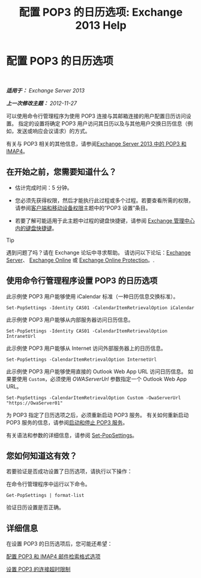﻿---
title: '配置 POP3 的日历选项: Exchange 2013 Help'
TOCTitle: 配置 POP3 的日历选项
ms:assetid: ac3d60a0-8697-4c06-9e93-f8d2c4b157b6
ms:mtpsurl: https://technet.microsoft.com/zh-cn/library/Bb124133(v=EXCHG.150)
ms:contentKeyID: 50556637
ms.date: 01/11/2018
mtps_version: v=EXCHG.150
ms.translationtype: HT
---

# 配置 POP3 的日历选项

 

_**适用于：** Exchange Server 2013_

_**上一次修改主题：** 2012-11-27_

可以使用命令行管理程序为使用 POP3 连接与其邮箱连接的用户配置日历访问设置。 指定的设置将确定 POP3 用户访问其日历以及与其他用户交换日历信息（例如，发送或响应会议请求）的方式。

有关与 POP3 相关的其他信息，请参阅[Exchange Server 2013 中的 POP3 和 IMAP4](pop3-and-imap4-in-exchange-server-2013-exchange-2013-help.md)。

## 在开始之前，您需要知道什么？

  - 估计完成时间：5 分钟。

  - 您必须先获得权限，然后才能执行此过程或多个过程。若要查看所需的权限，请参阅[客户端和移动设备权限](clients-and-mobile-devices-permissions-exchange-2013-help.md)主题中的“POP3 设置”条目。

  - 若要了解可能适用于此主题中过程的键盘快捷键，请参阅 [Exchange 管理中心内的键盘快捷键](keyboard-shortcuts-in-the-exchange-admin-center-exchange-online-protection-help.md)。

> [!TIP]  
> 遇到问题了吗？请在 Exchange 论坛中寻求帮助。 请访问以下论坛：<a href="https://go.microsoft.com/fwlink/p/?linkid=60612">Exchange Server</a>、 <a href="https://go.microsoft.com/fwlink/p/?linkid=267542">Exchange Online</a> 或 <a href="https://go.microsoft.com/fwlink/p/?linkid=285351">Exchange Online Protection</a>。.


## 使用命令行管理程序设置 POP3 的日历选项

此示例使 POP3 用户能够使用 iCalendar 标准（一种日历信息交换标准）。

    Set-PopSettings -Identity CAS01 -CalendarItemRetrievalOption iCalendar

此示例使 POP3 用户能够从内部服务器访问日历信息。

    Set-PopSettings -Identity CAS01 -CalendarItemRetrievalOption IntranetUrl 

此示例使 POP3 用户能够从 Internet 访问外部服务器上的日历信息。

    Set-PopSettings -CalendarItemRetrievalOption InternetUrl

此示例使 POP3 用户能够使用直接的 Outlook Web App URL 访问日历信息。 如果要使用 `Custom`，必须使用 *OWAServerUrl* 参数指定一个 Outlook Web App URL。

    Set-PopSettings -CalendarItemRetrievalOption Custom -OwaServerUrl "https://OwaServer01"

为 POP3 指定了日历选项之后，必须重新启动 POP3 服务。 有关如何重新启动 POP3 服务的信息，请参阅[启动和停止 POP3 服务](start-and-stop-the-pop3-services-exchange-2013-help.md)。

有关语法和参数的详细信息，请参阅 [Set-PopSettings](https://technet.microsoft.com/zh-cn/library/aa997154\(v=exchg.150\))。

## 您如何知道这有效？

若要验证是否成功设置了日历选项，请执行以下操作：

在命令行管理程序中运行以下命令。

    Get-PopSettings | format-list

验证日历设置是否正确。

## 详细信息

在设置 POP3 的日历选项后，您可能还希望：

[配置 POP3 和 IMAP4 邮件检索格式选项](configure-pop3-and-imap4-message-retrieval-format-options-exchange-2013-help.md)

[设置 POP3 的连接超时限制](set-connection-time-out-limits-for-pop3-exchange-2013-help.md)

